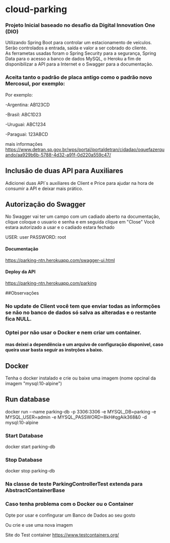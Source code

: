 # cloud-parking
### Projeto Inicial baseado no desafio da Digital Innovation One (DIO)


Utilizando Spring Boot para controlar um estacionamento de veículos. Serão controlados a entrada, saída e valor a ser cobrado do cliente.  
As ferrametas usadas foram  o Spring Security  para a segurança, Spring Data para o acesso a banco de dados MySQL, o Heroku a fim de disponibilizar a API para a Internet e o Swagger para a documentação.

### Aceita tanto o padrão de placa antigo como o padrão novo Mercosul, por exemplo:

Por exemplo:

-Argentina: AB123CD

-Brasil: ABC1D23

-Uruguai: ABC1234

-Paraguai: 123ABCD

mais informações https://www.detran.sp.gov.br/wps/portal/portaldetran/cidadao/oquefazerquando/aa929b6b-5788-4d32-a91f-0d220a559c47/

## Inclusão de duas API para Auxiliares
Adicionei duas API´s auxiliares de Client  e Price para ajudar  na hora de consumir a API e deixar mais prático.

## Autorização do Swagger
No Swagger vai ter um campo com um cadiado aberto na documentação, clique coloque o usuario e senha e em seguida clique em "Close"
Você estara autorizado a usar e o cadiado estara fechado

USER: user    PASSWORD: root   

#### Documentação
https://parking-ntn.herokuapp.com/swagger-ui.html

#### Deploy da API
https://parking-ntn.herokuapp.com/parking

##Observações

### No update de Client você tem que enviar todas as informções se não no banco de dados só salva as alteradas e o restante fica NULL.
### Optei por não usar o Docker e nem criar um container.
#### mas deixei a dependência  e um arquivo de configuração disponivel, caso queira usar  basta seguir as instrções a baixo.

## Docker
Tenha o docker instalado e crie ou baixe uma imagem (nome opcinal da imagem "mysql:10-alpine")

## Run database
docker run --name parking-db -p 3306:3306 -e MYSQL_DB=parking -e MYSQL_USER=admin -e MYSQL_PASSWORD=8kH#qgAik368&0 -d mysql:10-alpine 

### Start Database
docker start parking-db

### Stop Database
docker stop parking-db

### Na classe de teste ParkingControllerTest extenda para AbstractContainerBase

### Caso tenha problema com o Docker ou o Container

Opte por usar e confingurar um Banco de Dados ao seu gosto

Ou crie e use uma nova imagem

Site do Test container https://www.testcontainers.org/




